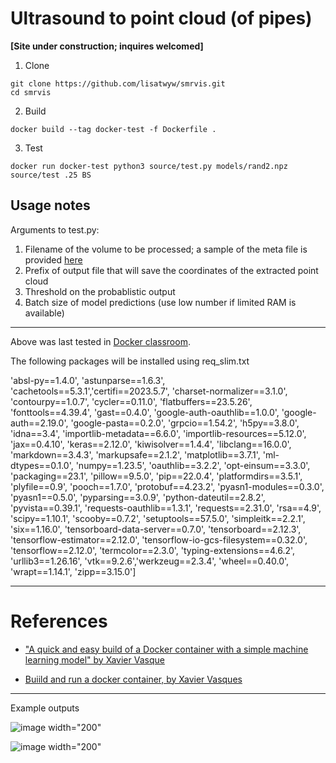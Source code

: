 # Ultrasound to point cloud (of pipes)

**[Site under construction; inquires welcomed]**

1. Clone
```
git clone https://github.com/lisatwyw/smrvis.git
cd smrvis
```

2. Build 
```
docker build --tag docker-test -f Dockerfile .
```
 
3. Test

```
docker run docker-test python3 source/test.py models/rand2.npz source/test .25 BS
```

## Usage notes

Arguments to test.py:
1) Filename of the volume to be processed; a sample of the meta file is provided [here](samples/scan_001.mhd) 
2) Prefix of output file that will save the coordinates of the extracted point cloud
3) Threshold on the probablistic output
4) Batch size of model predictions (use low number if limited RAM is available)





***

Above was last tested in [Docker classroom](https://training.play-with-docker.com/beginner-linux/). 

The following packages will be installed using req_slim.txt

'absl-py==1.4.0', 'astunparse==1.6.3', 'cachetools==5.3.1','certifi==2023.5.7', 'charset-normalizer==3.1.0', 'contourpy==1.0.7', 'cycler==0.11.0', 'flatbuffers==23.5.26', 'fonttools==4.39.4', 'gast==0.4.0', 'google-auth-oauthlib==1.0.0', 'google-auth==2.19.0', 'google-pasta==0.2.0', 'grpcio==1.54.2', 'h5py==3.8.0', 'idna==3.4', 'importlib-metadata==6.6.0', 'importlib-resources==5.12.0', 'jax==0.4.10', 'keras==2.12.0', 'kiwisolver==1.4.4', 'libclang==16.0.0', 'markdown==3.4.3', 'markupsafe==2.1.2', 'matplotlib==3.7.1', 'ml-dtypes==0.1.0', 'numpy==1.23.5', 'oauthlib==3.2.2', 'opt-einsum==3.3.0', 'packaging==23.1', 'pillow==9.5.0', 'pip==22.0.4', 'platformdirs==3.5.1', 'plyfile==0.9', 'pooch==1.7.0', 'protobuf==4.23.2', 'pyasn1-modules==0.3.0', 'pyasn1==0.5.0', 'pyparsing==3.0.9', 'python-dateutil==2.8.2', 'pyvista==0.39.1', 'requests-oauthlib==1.3.1', 'requests==2.31.0', 'rsa==4.9', 'scipy==1.10.1', 'scooby==0.7.2', 'setuptools==57.5.0', 'simpleitk==2.2.1', 'six==1.16.0', 'tensorboard-data-server==0.7.0', 'tensorboard==2.12.3', 'tensorflow-estimator==2.12.0', 'tensorflow-io-gcs-filesystem==0.32.0', 'tensorflow==2.12.0', 'termcolor==2.3.0', 'typing-extensions==4.6.2', 'urllib3==1.26.16', 'vtk==9.2.6','werkzeug==2.3.4', 'wheel==0.40.0', 'wrapt==1.14.1', 'zipp==3.15.0']

***

# References  

- ["A quick and easy build of a Docker container with a simple machine learning model" by Xavier Vasque](https://towardsdatascience.com/build-and-run-a-docker-container-for-your-machine-learning-model-60209c2d7a7f)

- [Buiild and run a docker container, by Xavier Vasques](https://towardsdatascience.com/build-and-run-a-docker-container-for-your-machine-learning-model-60209c2d7a7f)


***

Example outputs

![image width="200"](https://github.com/lisatwyw/test/assets/38703113/ba3e3b5e-f6e2-48d8-b2aa-76a5481a163c)

![image width="200"](https://github.com/lisatwyw/test/assets/38703113/d8a59e61-32c7-4ee7-aa99-ff2b38afb5c2)


